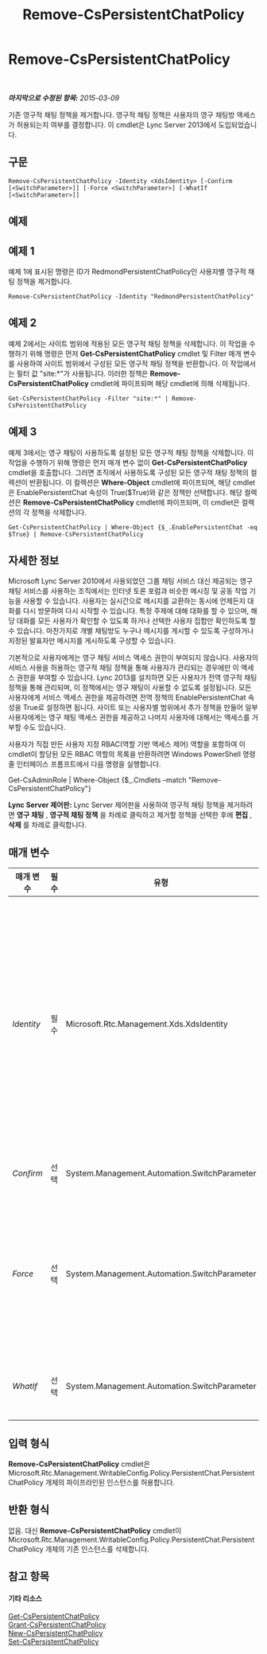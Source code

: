 ﻿---
title: Remove-CsPersistentChatPolicy
TOCTitle: Remove-CsPersistentChatPolicy
ms:assetid: d6bfe22b-084b-4d7f-8e4a-58f738493b31
ms:mtpsurl: https://technet.microsoft.com/ko-kr/library/JJ205301(v=OCS.15)
ms:contentKeyID: 49305179
ms.date: 08/10/2015
mtps_version: v=OCS.15
ms.translationtype: HT
---

# Remove-CsPersistentChatPolicy

 

_**마지막으로 수정된 항목:** 2015-03-09_

기존 영구적 채팅 정책을 제거합니다. 영구적 채팅 정책은 사용자의 영구 채팅방 액세스가 허용되는지 여부를 결정합니다. 이 cmdlet은 Lync Server 2013에서 도입되었습니다.

## 구문

    Remove-CsPersistentChatPolicy -Identity <XdsIdentity> [-Confirm [<SwitchParameter>]] [-Force <SwitchParameter>] [-WhatIf [<SwitchParameter>]]

## 예제

## 예제 1

예제 1에 표시된 명령은 ID가 RedmondPersistentChatPolicy인 사용자별 영구적 채팅 정책을 제거합니다.

    Remove-CsPersistentChatPolicy -Identity "RedmondPersistentChatPolicy"

## 예제 2

예제 2에서는 사이트 범위에 적용된 모든 영구적 채팅 정책을 삭제합니다. 이 작업을 수행하기 위해 명령은 먼저 **Get-CsPersistentChatPolicy** cmdlet 및 Filter 매개 변수를 사용하여 사이트 범위에서 구성된 모든 영구적 채팅 정책을 반환합니다. 이 작업에서는 필터 값 "site:\*"가 사용됩니다. 이러한 정책은 **Remove-CsPersistentChatPolicy** cmdlet에 파이프되며 해당 cmdlet에 의해 삭제됩니다.

    Get-CsPersistentChatPolicy -Filter "site:*" | Remove-CsPersistentChatPolicy

## 예제 3

예제 3에서는 영구 채팅이 사용하도록 설정된 모든 영구적 채팅 정책을 삭제합니다. 이 작업을 수행하기 위해 명령은 먼저 매개 변수 없이 **Get-CsPersistentChatPolicy** cmdlet을 호출합니다. 그러면 조직에서 사용하도록 구성된 모든 영구적 채팅 정책의 컬렉션이 반환됩니다. 이 컬렉션은 **Where-Object** cmdlet에 파이프되며, 해당 cmdlet은 EnablePersistentChat 속성이 True($True)와 같은 정책만 선택합니다. 해당 컬렉션은 **Remove-CsPersistentChatPolicy** cmdlet에 파이프되며, 이 cmdlet은 컬렉션의 각 정책을 삭제합니다.

    Get-CsPersistentChatPolicy | Where-Object {$_.EnablePersistentChat -eq $True} | Remove-CsPersistentChatPolicy

## 자세한 정보

Microsoft Lync Server 2010에서 사용되었던 그룹 채팅 서비스 대신 제공되는 영구 채팅 서비스를 사용하는 조직에서는 인터넷 토론 포럼과 비슷한 메시징 및 공동 작업 기능을 사용할 수 있습니다. 사용자는 실시간으로 메시지를 교환하는 동시에 언제든지 대화를 다시 방문하여 다시 시작할 수 있습니다. 특정 주제에 대해 대화를 할 수 있으며, 해당 대화를 모든 사용자가 확인할 수 있도록 하거나 선택한 사용자 집합만 확인하도록 할 수 있습니다. 마찬가지로 개별 채팅방도 누구나 메시지를 게시할 수 있도록 구성하거나 지정된 발표자만 메시지를 게시하도록 구성할 수 있습니다.

기본적으로 사용자에게는 영구 채팅 서비스 액세스 권한이 부여되지 않습니다. 사용자의 서비스 사용을 허용하는 영구적 채팅 정책을 통해 사용자가 관리되는 경우에만 이 액세스 권한을 부여할 수 있습니다. Lync 2013를 설치하면 모든 사용자가 전역 영구적 채팅 정책을 통해 관리되며, 이 정책에서는 영구 채팅이 사용할 수 없도록 설정됩니다. 모든 사용자에게 서비스 액세스 권한을 제공하려면 전역 정책의 EnablePersistentChat 속성을 True로 설정하면 됩니다. 사이트 또는 사용자별 범위에서 추가 정책을 만들어 일부 사용자에게는 영구 채팅 액세스 권한을 제공하고 나머지 사용자에 대해서는 액세스를 거부할 수도 있습니다.

사용자가 직접 만든 사용자 지정 RBAC(역할 기반 액세스 제어) 역할을 포함하여 이 cmdlet이 할당된 모든 RBAC 역할의 목록을 반환하려면 Windows PowerShell 명령줄 인터페이스 프롬프트에서 다음 명령을 실행합니다.

Get-CsAdminRole | Where-Object {$\_.Cmdlets –match "Remove-CsPersistentChatPolicy"}

**Lync Server 제어판:** Lync Server 제어판을 사용하여 영구적 채팅 정책을 제거하려면 **영구 채팅** , **영구적 채팅 정책** 을 차례로 클릭하고 제거할 정책을 선택한 후에 **편집** , **삭제** 를 차례로 클릭합니다.

## 매개 변수


<table>
<colgroup>
<col style="width: 25%" />
<col style="width: 25%" />
<col style="width: 25%" />
<col style="width: 25%" />
</colgroup>
<thead>
<tr class="header">
<th>매개 변수</th>
<th>필수</th>
<th>유형</th>
<th>설명</th>
</tr>
</thead>
<tbody>
<tr class="odd">
<td><p><em>Identity</em></p></td>
<td><p>필수</p></td>
<td><p>Microsoft.Rtc.Management.Xds.XdsIdentity</p></td>
<td><p>삭제할 영구적 채팅 정책의 고유 ID입니다. 사이트 범위 정책을 제거하려면 다음과 같은 구문을 사용합니다.</p>
<p>-Identity site:Redmond</p>
<p>사용자별 정책을 삭제하려면 다음과 같은 구문을 사용합니다.</p>
<p>-Identity RedmondPolicy</p>
<p><strong>Remove-CsPersistentChatPolicy</strong> cmdlet을 전역 영구적 채팅 정책에 대해서도 실행할 수 있지만 전역 정책이 실제로 삭제되지는 않습니다. 대신 전역 정책의 모든 속성이 기본값으로 다시 설정됩니다.</p></td>
</tr>
<tr class="even">
<td><p><em>Confirm</em></p></td>
<td><p>선택</p></td>
<td><p>System.Management.Automation.SwitchParameter</p></td>
<td><p>명령을 실행하기 전에 확인 메시지를 표시합니다.</p></td>
</tr>
<tr class="odd">
<td><p><em>Force</em></p></td>
<td><p>선택</p></td>
<td><p>System.Management.Automation.SwitchParameter</p></td>
<td><p>이 매개 변수가 있으면 <strong>Remove-CsPersistentChatPolicy</strong> cmdlet이 사용자별 정책을 삭제합니다. 이는 해당 정책이 한 명 이상의 사용자에게 현재 할당된 경우에도 마찬가지입니다. 이 매개 변수가 없으면 아직 사용 중인 정책을 제거하기 전에 삭제 요청을 확인하는 메시지가 나타납니다.</p></td>
</tr>
<tr class="even">
<td><p><em>WhatIf</em></p></td>
<td><p>선택</p></td>
<td><p>System.Management.Automation.SwitchParameter</p></td>
<td><p>명령을 실제로 실행하지 않고도 명령이 실행될 경우 발생할 수 있는 현상을 설명합니다.</p></td>
</tr>
</tbody>
</table>


## 입력 형식

**Remove-CsPersistentChatPolicy** cmdlet은 Microsoft.Rtc.Management.WritableConfig.Policy.PersistentChat.PersistentChatPolicy 개체의 파이프라인된 인스턴스를 허용합니다.

## 반환 형식

없음. 대신 **Remove-CsPersistentChatPolicy** cmdlet이 Microsoft.Rtc.Management.WritableConfig.Policy.PersistentChat.PersistentChatPolicy 개체의 기존 인스턴스를 삭제합니다.

## 참고 항목

#### 기타 리소스

[Get-CsPersistentChatPolicy](get-cspersistentchatpolicy.md)  
[Grant-CsPersistentChatPolicy](grant-cspersistentchatpolicy.md)  
[New-CsPersistentChatPolicy](new-cspersistentchatpolicy.md)  
[Set-CsPersistentChatPolicy](set-cspersistentchatpolicy.md)

